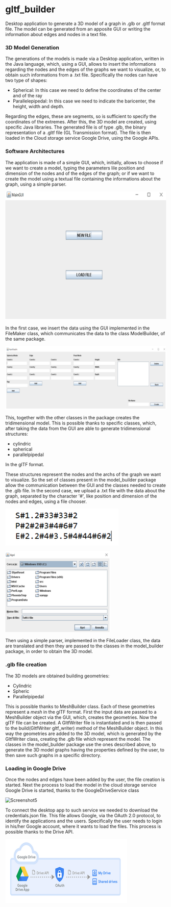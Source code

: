 # gltf_builder
Desktop application to generate a 3D model of a graph in .glb or .gltf format file. The model can be generated from an apposite GUI or writing the information about edges and nodes in a text file. 

### 3D Model Generation

The generations of the models is made via a Desktop application, written in the Java language, which, using a GUI, allows to insert
the informations regarding the nodes and the edges of the graphs we want to visualize, or, to obtain such informations from a .txt file.
Specifically the nodes can have two type of shapes:

- Spherical: In this case we need to define the coordinates of the center and of the ray
- Parallelepipedal: In this case we need to indicate the baricenter, the height, width and depth.

Regarding the edges, these are segments, so is sufficient to specify the coordinates of the extremes.
After this, the 3D model are created, using specific Java libraries.
The generated file is of type .glb, the binary representation of a .gltf file (GL Transmission format).
The file is then loaded in the Cloud storage service Google Drive, using the Google APIs.

### Software Architectures

The application is made of a simple GUI, which, initially, allows to choose if we want to create a model, typing the parameters lile
position and dimension of the nodes and of the edges of the graph; or if we want to create the model using a textual file containing
the informations about the graph, using a simple parser.

![Screenshot1](./glbpictures/screenshot1glb.png "Screenshot1")

In the first case, we insert the data using the GUI implemented in the FileMaker class, which communicates the data to the class
ModelBuilder, of the same package.

![Screenshot2](./glbpictures/screenshot2glb.png "Screenshot2")

This, together with the other classes in the package creates the tridimensional model.
This is possible thanks to specific classes, which, after taking the data from the GUI are able to generate tridimensional structures:

- cylindric
- spherical
- parallelpipedal

In the glTF format.

These structures represent the nodes and the archs of the graph we want to visualize.
So the set of classes present in the model_builder package allow the communication between the GUI and the classes needed to
create the .glb file.
In the second case, we upload a .txt file with the data about the graph, separated by the character '#', like position and
dimension of the nodes and edges, using a file chooser.

![Screenshot3](./glbpictures/screenshot3glb.png "Screenshot3")

![Screenshot4](./glbpictures/screenshot4glb.png "Screenshot4")

Then using a simple parser, implemented in the FileLoader class, the data are translated and then they are passed to the classes 
in the model_builder package, in order to obtain the 3D model.


### .glb file creation

The 3D models are obtained building geometries:
- Cylindric
- Spheric
- Parallelpipedal

This is possible thanks to MeshBuilder class.
Each of these geometries represent a *mesh* in the glTF format.
First the input data are passed to a MeshBuilder object via the GUI, which, creates the geometries.
Now the glTF file can be created.
A GltfWriter file is instantiated and is then passed to the build(GltfWriter gltf_writer) method of the MeshBuilder object.
In this way the geometries are added to the 3D model, which is generated by the GltfWriter class, creating the .glb file which represent
the model.
The classes in the model_builder package use the ones described above, to generate the 3D model graphs having the properties defined
by the user, to then save such graphs in a specific directory.

### Loading in Google Drive

Once the nodes and edges have been added by the user, the file creation is started.
Next the process to load the model in the cloud storage service Google Drive is started, thanks to the GoogleDriveService class

![Screenshot5](./glbpictures/screenshot5glb.png "Screenshot5")

To connect the desktop app to such service we needed to download the credentials.json file.
This file allows Google, via the OAuth 2.0 protocol, to identify the applications and the users.
Specifically the user needs to login in his/her Google account, where it wants to load the files.
This process is possible thanks to the Drive API.

![Screenshot6](./glbpictures/screenshot6glb.png "Screenshot6")

